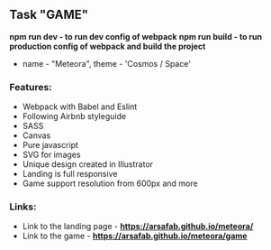 ## Task "GAME"
**npm run dev - to run dev config of webpack**
**npm run build - to run production config of webpack and build the project**

* name - "Meteora", theme - 'Cosmos / Space'

### Features: 
* Webpack with Babel and Eslint
* Following Airbnb styleguide
* SASS
* Canvas
* Pure javascript
* SVG for images
* Unique design created in Illustrator
* Landing is full responsive
* Game support resolution from 600px and more

### Links: 
* Link to the landing page - **https://arsafab.github.io/meteora/**
* Link to the game - **https://arsafab.github.io/meteora/game**
